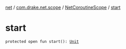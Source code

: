 [net](../../index.md) / [com.drake.net.scope](../index.md) / [NetCoroutineScope](index.md) / [start](./start.md)

# start

`protected open fun start(): `[`Unit`](https://kotlinlang.org/api/latest/jvm/stdlib/kotlin/-unit/index.html)